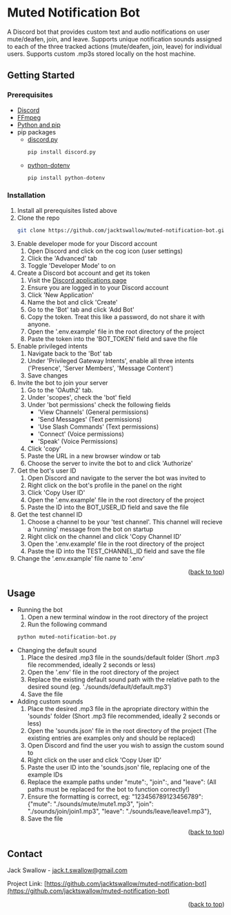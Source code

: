 # Muted Notification Bot
A Discord bot that provides custom text and audio notifications on user mute/deafen, join, and leave. Supports unique notification sounds assigned to each of the three tracked actions (mute/deafen, join, leave) for individual users. Supports custom .mp3s stored locally on the host machine.


<!-- GETTING STARTED -->
## Getting Started

### Prerequisites
* [Discord](https://discord.com/)
* [FFmpeg](https://www.gyan.dev/ffmpeg/builds/)
* [Python and pip](https://packaging.python.org/en/latest/tutorials/installing-packages/)
* pip packages
  * [discord.py](https://discordpy.readthedocs.io/en/stable/intro.html)
    ```sh
    pip install discord.py
    ```
  * [python-dotenv](https://pypi.org/project/python-dotenv/)
    ```sh
    pip install python-dotenv
    ```

### Installation

1. Install all prerequisites listed above
2. Clone the repo
   ```sh
   git clone https://github.com/jacktswallow/muted-notification-bot.git
   ```
3. Enable developer mode for your Discord account
    1. Open Discord and click on the cog icon (user settings)
    2. Click the 'Advanced' tab
    3. Toggle 'Developer Mode' to on
4. Create a Discord bot account and get its token
    1. Visit the [Discord applications page](https://discord.com/developers/applications)
    2. Ensure you are logged in to your Discord account
    3. Click 'New Application'
    4. Name the bot and click 'Create'
    5. Go to the 'Bot' tab and click 'Add Bot'
    6. Copy the token. Treat this like a password, do not share it with anyone.
    7. Open the '.env.example' file in the root directory of the project
    8. Paste the token into the 'BOT_TOKEN' field and save the file
5. Enable privileged intents
    1. Navigate back to the 'Bot' tab
    2. Under 'Privileged Gateway Intents', enable all three intents ('Presence', 'Server Members', 'Message Content')
    3. Save changes
6. Invite the bot to join your server
    1. Go to the 'OAuth2' tab.
    2. Under 'scopes', check the 'bot' field
    3. Under 'bot permissions' check the following fields
        * 'View Channels' (General permissions)
        * 'Send Messages' (Text permissions)
        * 'Use Slash Commands' (Text permissions)
        * 'Connect' (Voice permissions)
        * 'Speak' (Voice Permissions)
    4. Click 'copy'
    5. Paste the URL in a new browser window or tab
    6. Choose the server to invite the bot to and click 'Authorize'
7. Get the bot's user ID
    1. Open Discord and navigate to the server the bot was invited to
    2. Right click on the bot's profile in the panel on the right
    3. Click 'Copy User ID'
    4. Open the '.env.example' file in the root directory of the project
    5. Paste the ID into the BOT_USER_ID field and save the file 
8. Get the test channel ID
    1. Choose a channel to be your 'test channel'. This channel will recieve a 'running' message from the bot on startup
    2. Right click on the channel and click 'Copy Channel ID'
    3. Open the '.env.example' file in the root directory of the project
    4. Paste the ID into the TEST_CHANNEL_ID field and save the file 
9. Change the '.env.example' file name to '.env'
   
<p align="right">(<a href="#readme-top">back to top</a>)</p>



<!-- USAGE EXAMPLES -->
## Usage

- Running the bot
    1. Open a new terminal window in the root directory of the project
    2. Run the following command 
    ```sh
    python muted-notification-bot.py
    ```
- Changing the default sound
    1. Place the desired .mp3 file in the sounds/default folder (Short .mp3 file recommended, ideally 2 seconds or less)
    2. Open the '.env' file in the root directory of the project
    3. Replace the existing default sound path with the relative path to the desired sound (eg. './sounds/default/default.mp3')
    4. Save the file
- Adding custom sounds 
    1. Place the desired .mp3 file in the apropriate directory within the 'sounds' folder (Short .mp3 file recommended, ideally 2 seconds or less)
    2. Open the 'sounds.json' file in the root directory of the project (The existing entries are examples only and should be replaced)
    3. Open Discord and find the user you wish to assign the custom sound to
    4. Right click on the user and click 'Copy User ID'
    5. Paste the user ID into the 'sounds.json' file, replacing one of the example IDs
    6. Replace the example paths under "mute":, "join":, and "leave": (All paths must be replaced for the bot to function correctly!)
    7. Ensure the formatting is correct, eg: "123456789123456789": {"mute": "./sounds/mute/mute1.mp3", "join": "./sounds/join/join1.mp3", "leave": "./sounds/leave/leave1.mp3"},
    8. Save the file

<p align="right">(<a href="#readme-top">back to top</a>)</p>


<!-- CONTACT -->
## Contact
Jack Swallow - jack.t.swallow@gmail.com

Project Link: [https://github.com/jacktswallow/muted-notification-bot](https://github.com/jacktswallow/muted-notification-bot)

<p align="right">(<a href="#readme-top">back to top</a>)</p>

